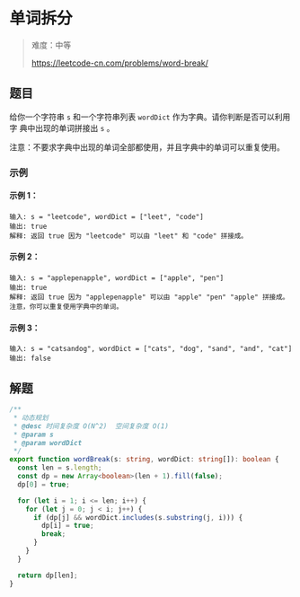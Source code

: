 # 单词拆分

> 难度：中等
>
> https://leetcode-cn.com/problems/word-break/

## 题目

给你一个字符串 `s` 和一个字符串列表 `wordDict` 作为字典。请你判断是否可以利用字
典中出现的单词拼接出 `s` 。

注意：不要求字典中出现的单词全部都使用，并且字典中的单词可以重复使用。

### 示例

#### 示例 1：

```
输入: s = "leetcode", wordDict = ["leet", "code"]
输出: true
解释: 返回 true 因为 "leetcode" 可以由 "leet" 和 "code" 拼接成。
```

#### 示例 2：

```
输入: s = "applepenapple", wordDict = ["apple", "pen"]
输出: true
解释: 返回 true 因为 "applepenapple" 可以由 "apple" "pen" "apple" 拼接成。
注意，你可以重复使用字典中的单词。
```

#### 示例 3：

```
输入: s = "catsandog", wordDict = ["cats", "dog", "sand", "and", "cat"]
输出: false
```

## 解题

```typescript
/**
 * 动态规划
 * @desc 时间复杂度 O(N^2)  空间复杂度 O(1)
 * @param s
 * @param wordDict
 */
export function wordBreak(s: string, wordDict: string[]): boolean {
  const len = s.length;
  const dp = new Array<boolean>(len + 1).fill(false);
  dp[0] = true;

  for (let i = 1; i <= len; i++) {
    for (let j = 0; j < i; j++) {
      if (dp[j] && wordDict.includes(s.substring(j, i))) {
        dp[i] = true;
        break;
      }
    }
  }

  return dp[len];
}
```
